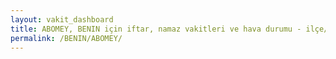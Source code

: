 ```yaml
---
layout: vakit_dashboard
title: ABOMEY, BENIN için iftar, namaz vakitleri ve hava durumu - ilçe/eyalet seç
permalink: /BENIN/ABOMEY/
---
```


<script type="text/javascript">
  var GLOBAL_COUNTRY = 'BENIN';
  var GLOBAL_CITY = 'ABOMEY';
  var GLOBAL_STATE = '';
  var lat = 72;
  var lon = 21;
</script>
